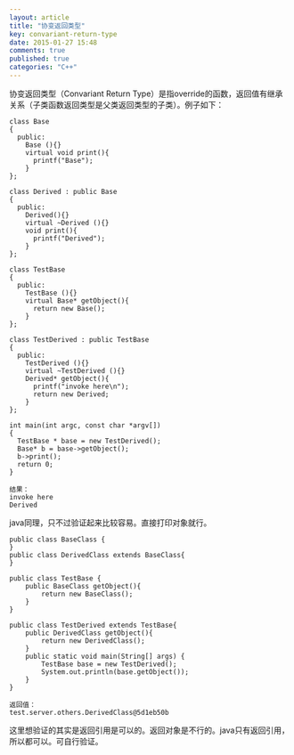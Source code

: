 ```yaml
---
layout: article
title: "协变返回类型"
key: convariant-return-type
date: 2015-01-27 15:48
comments: true
published: true
categories: "C++"
---
```

  
  协变返回类型（Convariant Return Type）是指override的函数，返回值有继承关系（子类函数返回类型是父类返回类型的子类）。例子如下：

<!--more-->

	class Base
	{
	  public:
	    Base (){}
	    virtual void print(){
	      printf("Base");
	    }
	};

	class Derived : public Base
	{
	  public:
	    Derived(){}
	    virtual ~Derived (){}
	    void print(){
	      printf("Derived");
	    }
	};

	class TestBase
	{
	  public:
	    TestBase (){}
	    virtual Base* getObject(){
	      return new Base();
	    }
	};

	class TestDerived : public TestBase
	{
	  public:
	    TestDerived (){}
	    virtual ~TestDerived (){}
	    Derived* getObject(){
	      printf("invoke here\n");
	      return new Derived;
	    }
	};

	int main(int argc, const char *argv[])
	{
	  TestBase * base = new TestDerived();
	  Base* b = base->getObject();
	  b->print();
	  return 0;
	}

   	结果：
   	invoke here
   	Derived

  java同理，只不过验证起来比较容易。直接打印对象就行。

	public class BaseClass {
	}
	public class DerivedClass extends BaseClass{
	}

	public class TestBase {
		public BaseClass getObject(){
			return new BaseClass();
		}
	}

	public class TestDerived extends TestBase{
		public DerivedClass getObject(){
			return new DerivedClass();
		}
		public static void main(String[] args) {
			TestBase base = new TestDerived();
			System.out.println(base.getObject());
		}
	}

	返回值：
	test.server.others.DerivedClass@5d1eb50b

  这里想验证的其实是返回引用是可以的。返回对象是不行的。java只有返回引用，所以都可以。可自行验证。
  